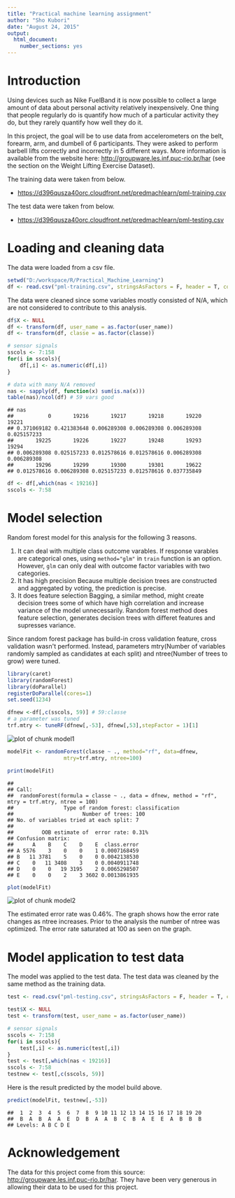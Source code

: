 ```yaml
---
title: "Practical machine learning assignment"
author: "Sho Kubori"
date: "August 24, 2015"
output: 
  html_document: 
    number_sections: yes
---
```


# Introduction

 Using devices such as Nike FuelBand it is now possible to collect a large amount of data about personal activity relatively inexpensively. One thing that people regularly do is quantify how much of a particular activity they do, but they rarely quantify how well they do it. 

 In this project, the goal will be to use data from accelerometers on the belt, forearm, arm, and dumbell of 6 participants. They were asked to perform barbell lifts correctly and incorrectly in 5 different ways. More information is available from the website here: http://groupware.les.inf.puc-rio.br/har (see the section on the Weight Lifting Exercise Dataset). 

The training data were taken from below.
- https://d396qusza40orc.cloudfront.net/predmachlearn/pml-training.csv

The test data were taken from below.
- https://d396qusza40orc.cloudfront.net/predmachlearn/pml-testing.csv

# Loading and cleaning data

The data were loaded from a csv file.


```r
setwd("D:/workspace/R/Practical_Machine_Learning")
df <- read.csv("pml-training.csv", stringsAsFactors = F, header = T, colClasses = NA)
```

The data were cleaned since some variables mostly consisted of N/A, which are not considered to contribute to this analysis.


```r
df$X <- NULL
df <- transform(df, user_name = as.factor(user_name))
df <- transform(df, classe = as.factor(classe))

# sensor signals
sscols <- 7:158
for(i in sscols){
    df[,i] <- as.numeric(df[,i])
}

# data with many N/A removed
nas <- sapply(df, function(x) sum(is.na(x)))
table(nas)/ncol(df) # 59 vars good
```

```
## nas
##           0       19216       19217       19218       19220       19221 
## 0.371069182 0.421383648 0.006289308 0.006289308 0.006289308 0.025157233 
##       19225       19226       19227       19248       19293       19294 
## 0.006289308 0.025157233 0.012578616 0.012578616 0.006289308 0.006289308 
##       19296       19299       19300       19301       19622 
## 0.012578616 0.006289308 0.025157233 0.012578616 0.037735849
```

```r
df <- df[,which(nas < 19216)]
sscols <- 7:58
```

# Model selection

Random forest model for this analysis for the following 3 reasons.

1. It can deal with multiple class outcome varables.
   If response varables are categorical ones, using `method="glm"` in `train` function is an option. However, `glm` can only deal with outcome factor variables with two categories.
2. It has high precision
   Because multiple decision trees are constructed and aggregated by voting, the prediction is precise.
3. It does feature selection
   Bagging, a similar method, might create decision trees some of which have high correlation and increase variance of the model unnecessarily. Random forest method does feature selection, generates decision trees with differet features and supresses variance.
   
 Since random forest package has build-in cross validation feature, cross validation wasn't performed. Instead, parameters mtry(Number of variables randomly sampled as candidates at each split) and ntree(Number of trees to grow) were tuned.


```r
library(caret)
library(randomForest)
library(doParallel)
registerDoParallel(cores=1)
set.seed(1234)

dfnew <-df[,c(sscols, 59)] # 59:classe
# a parameter was tuned
trf.mtry <- tuneRF(dfnew[,-53], dfnew[,53],stepFactor = 1)[1]
```

![plot of chunk model1](figure/model1-1.png) 

```r
modelFit <- randomForest(classe ~ ., method="rf", data=dfnew,
                  mtry=trf.mtry, ntree=100)
```


```r
print(modelFit)
```

```
## 
## Call:
##  randomForest(formula = classe ~ ., data = dfnew, method = "rf",      mtry = trf.mtry, ntree = 100) 
##                Type of random forest: classification
##                      Number of trees: 100
## No. of variables tried at each split: 7
## 
##         OOB estimate of  error rate: 0.31%
## Confusion matrix:
##      A    B    C    D    E  class.error
## A 5576    3    0    0    1 0.0007168459
## B   11 3781    5    0    0 0.0042138530
## C    0   11 3408    3    0 0.0040911748
## D    0    0   19 3195    2 0.0065298507
## E    0    0    2    3 3602 0.0013861935
```

```r
plot(modelFit)
```

![plot of chunk model2](figure/model2-1.png) 

The estimated error rate was 0.46%. The graph shows how the error rate changes as ntree increases. Prior to the analysis the number of ntree was optimized. The error rate saturated at 100 as seen on the graph.

# Model application to test data

The model was applied to the test data. The test data was cleaned by the same method as the training data.


```r
test <- read.csv("pml-testing.csv", stringsAsFactors = F, header = T, colClasses = NA)

test$X <- NULL
test <- transform(test, user_name = as.factor(user_name))

# sensor signals
sscols <- 7:158
for(i in sscols){
    test[,i] <- as.numeric(test[,i])
}
test <- test[,which(nas < 19216)]
sscols <- 7:58
testnew <- test[,c(sscols, 59)]
```

Here is the result predicted by the model build above.


```r
predict(modelFit, testnew[,-53])
```

```
##  1  2  3  4  5  6  7  8  9 10 11 12 13 14 15 16 17 18 19 20 
##  B  A  B  A  A  E  D  B  A  A  B  C  B  A  E  E  A  B  B  B 
## Levels: A B C D E
```

# Acknowledgement

The data for this project come from this source: http://groupware.les.inf.puc-rio.br/har. They have been very generous in allowing their data to be used for this project. 
